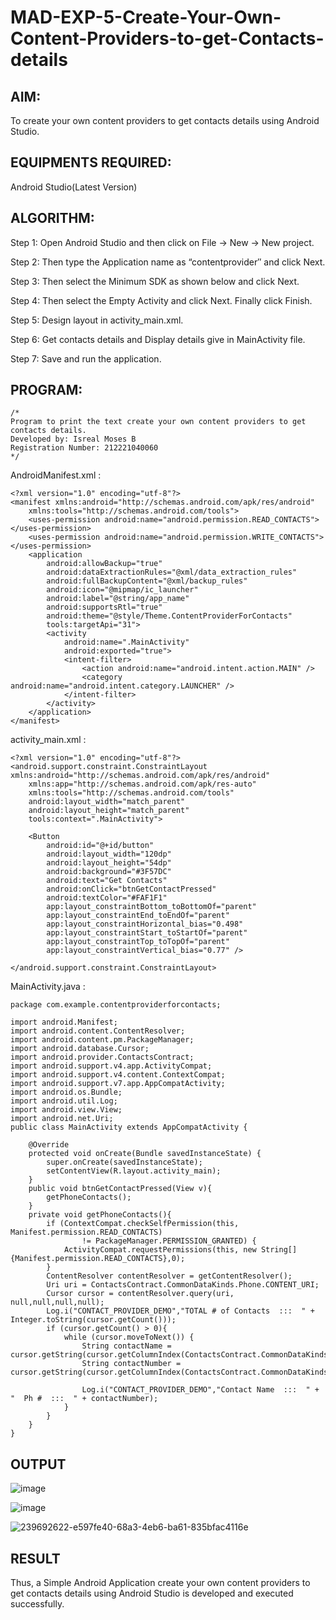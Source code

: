 # MAD-EXP-5-Create-Your-Own-Content-Providers-to-get-Contacts-details

## AIM:

To create your own content providers to get contacts details using Android Studio.

## EQUIPMENTS REQUIRED:

Android Studio(Latest Version)

## ALGORITHM:

Step 1: Open Android Studio and then click on File -> New -> New project.

Step 2: Then type the Application name as “contentprovider″ and click Next. 

Step 3: Then select the Minimum SDK as shown below and click Next.

Step 4: Then select the Empty Activity and click Next. Finally click Finish.

Step 5: Design layout in activity_main.xml.

Step 6: Get contacts details and Display details give in MainActivity file.

Step 7: Save and run the application.

## PROGRAM:
```
/*
Program to print the text create your own content providers to get contacts details.
Developed by: Isreal Moses B
Registration Number: 212221040060
*/
```
AndroidManifest.xml :
```
<?xml version="1.0" encoding="utf-8"?>
<manifest xmlns:android="http://schemas.android.com/apk/res/android"
    xmlns:tools="http://schemas.android.com/tools">
    <uses-permission android:name="android.permission.READ_CONTACTS"></uses-permission>
    <uses-permission android:name="android.permission.WRITE_CONTACTS"></uses-permission>
    <application
        android:allowBackup="true"
        android:dataExtractionRules="@xml/data_extraction_rules"
        android:fullBackupContent="@xml/backup_rules"
        android:icon="@mipmap/ic_launcher"
        android:label="@string/app_name"
        android:supportsRtl="true"
        android:theme="@style/Theme.ContentProviderForContacts"
        tools:targetApi="31">
        <activity
            android:name=".MainActivity"
            android:exported="true">
            <intent-filter>
                <action android:name="android.intent.action.MAIN" />
                <category android:name="android.intent.category.LAUNCHER" />
            </intent-filter>
        </activity>
    </application>
</manifest>
```
activity_main.xml :
```
<?xml version="1.0" encoding="utf-8"?>
<android.support.constraint.ConstraintLayout xmlns:android="http://schemas.android.com/apk/res/android"
    xmlns:app="http://schemas.android.com/apk/res-auto"
    xmlns:tools="http://schemas.android.com/tools"
    android:layout_width="match_parent"
    android:layout_height="match_parent"
    tools:context=".MainActivity">

    <Button
        android:id="@+id/button"
        android:layout_width="120dp"
        android:layout_height="54dp"
        android:background="#3F57DC"
        android:text="Get Contacts"
        android:onClick="btnGetContactPressed"
        android:textColor="#FAF1F1"
        app:layout_constraintBottom_toBottomOf="parent"
        app:layout_constraintEnd_toEndOf="parent"
        app:layout_constraintHorizontal_bias="0.498"
        app:layout_constraintStart_toStartOf="parent"
        app:layout_constraintTop_toTopOf="parent"
        app:layout_constraintVertical_bias="0.77" />

</android.support.constraint.ConstraintLayout>
```
MainActivity.java :
```
package com.example.contentproviderforcontacts;

import android.Manifest;
import android.content.ContentResolver;
import android.content.pm.PackageManager;
import android.database.Cursor;
import android.provider.ContactsContract;
import android.support.v4.app.ActivityCompat;
import android.support.v4.content.ContextCompat;
import android.support.v7.app.AppCompatActivity;
import android.os.Bundle;
import android.util.Log;
import android.view.View;
import android.net.Uri;
public class MainActivity extends AppCompatActivity {

    @Override
    protected void onCreate(Bundle savedInstanceState) {
        super.onCreate(savedInstanceState);
        setContentView(R.layout.activity_main);
    }
    public void btnGetContactPressed(View v){
        getPhoneContacts();
    }
    private void getPhoneContacts(){
        if (ContextCompat.checkSelfPermission(this, Manifest.permission.READ_CONTACTS)
                != PackageManager.PERMISSION_GRANTED) {
            ActivityCompat.requestPermissions(this, new String[] {Manifest.permission.READ_CONTACTS},0);
        }
        ContentResolver contentResolver = getContentResolver();
        Uri uri = ContactsContract.CommonDataKinds.Phone.CONTENT_URI;
        Cursor cursor = contentResolver.query(uri, null,null,null,null);
        Log.i("CONTACT_PROVIDER_DEMO","TOTAL # of Contacts  :::  " + Integer.toString(cursor.getCount()));
        if (cursor.getCount() > 0){
            while (cursor.moveToNext()) {
                String contactName = cursor.getString(cursor.getColumnIndex(ContactsContract.CommonDataKinds.Phone.DISPLAY_NAME));
                String contactNumber = cursor.getString(cursor.getColumnIndex(ContactsContract.CommonDataKinds.Phone.NUMBER));

                Log.i("CONTACT_PROVIDER_DEMO","Contact Name  :::  " + "  Ph #  :::  " + contactNumber);
            }
        }
    }
}
```
## OUTPUT

![image](https://github.com/Siddarthan999/MAD-EXP-5-Create-Your-Own-Content-Providers-to-get-Contacts-details/assets/91734840/2ca29669-80b7-40da-9bb1-3bebbe47531e)

![image](https://github.com/Siddarthan999/MAD-EXP-5-Create-Your-Own-Content-Providers-to-get-Contacts-details/assets/91734840/a855f27d-287a-43f8-bfa2-89a24c55e059)

![239692622-e597fe40-68a3-4eb6-ba61-835bfac4116e](https://github.com/Siddarthan999/MAD-EXP-5-Create-Your-Own-Content-Providers-to-get-Contacts-details/assets/91734840/bfc8e50f-4edd-4fbf-8217-4a126f98aa96)

## RESULT
Thus, a Simple Android Application create your own content providers to get contacts details using Android Studio is developed and executed successfully.

